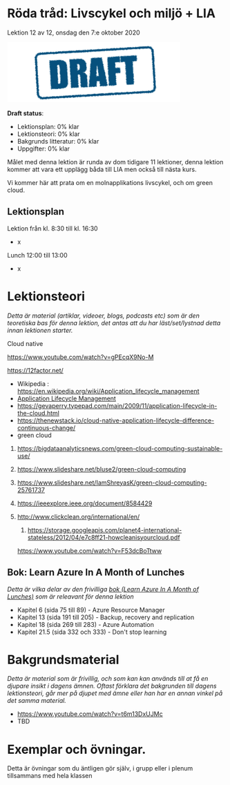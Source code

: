 # Röda tråd: Livscykel och miljö + LIA

Lektion 12 av 12, onsdag den 7:e oktober 2020

![Draft](/assets/images/draft.png)

**Draft status**:

* Lektionsplan: 0% klar
* Lektionsteori: 0% klar
* Bakgrunds litteratur: 0% klar
* Uppgifter: 0% klar

Målet med denna lektion är runda av dom tidigare 11 lektioner, denna lektion kommer att vara ett upplägg båda till LIA men också till nästa kurs.

Vi kommer här att prata om en molnapplikations livscykel, och om green cloud.

## Lektionsplan
Lektion från kl. 8:30 till kl. 16:30

* x

Lunch 12:00 till 13:00

* x

# Lektionsteori
*Detta är material (artiklar, videoer, blogs, podcasts etc) som är den teoretiska bas för denna lektion, det antas att du har läst/set/lystnad detta innan lektionen starter.*

Cloud native

https://www.youtube.com/watch?v=gPEcqX9No-M

https://12factor.net/

* Wikipedia : https://en.wikipedia.org/wiki/Application_lifecycle_management
* [Application Lifecycle Management](https://apprenda.com/library/glossary/a-definition-of-application-lifecycle-management/)
* https://gevaperry.typepad.com/main/2009/11/application-lifecycle-in-the-cloud.html
* https://thenewstack.io/cloud-native-application-lifecycle-difference-continuous-change/
* green cloud
1. https://bigdataanalyticsnews.com/green-cloud-computing-sustainable-use/

  2. https://www.slideshare.net/bluse2/green-cloud-computing

  3. https://www.slideshare.net/IamShreyasK/green-cloud-computing-25761737

  4. https://ieeexplore.ieee.org/document/8584429

  5. http://www.clickclean.org/international/en/
     
     1. https://storage.googleapis.com/planet4-international-stateless/2012/04/e7c8ff21-howcleanisyourcloud.pdf
     
     https://www.youtube.com/watch?v=F53dcBoTtww

## Bok: Learn Azure In A Month of Lunches

*Detta är vilka delar av den frivilliga [bok (Learn Azure In A Month of Lunches)](info_learningmaterial.md) som är releavant för denna lektion*

* Kapitel 6 (sida 75 till 89) - Azure Resource Manager
* Kapitel 13 (sida 191 till 205) - Backup, recovery and replication
* Kapitel 18 (sida 269 till 283) - Azure Automation
* Kapitel 21.5 (sida 332 och 333) - Don't stop learning

# Bakgrundsmaterial

*Detta är material som är frivillig, och som kan kan används till at få en djupare insikt i dagens ämnen. Oftast förklara det bakgrunden till dagens lektionsteori, går mer på djupet med ämne eller han har en annan vinkel på det samma material.*

* https://www.youtube.com/watch?v=t6m13DxUJMc
* TBD

# Exemplar och övningar. 

Detta är övningar som du äntligen gör själv, i grupp eller i plenum tillsammans med hela klassen